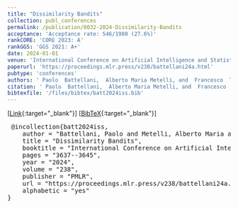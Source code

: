 ```yaml
---
title: "Dissimilarity Bandits"
collection: publ_conferences
permalink: /publication/0032-2024-Dissimilarity-Bandits
acceptance: 'Acceptance rate: 546/1980 (27.6%)'
rankCORE: 'CORE 2023: A'
rankGGS: 'GGS 2021: A+'
date: 2024-01-01
venue: 'International Conference on Artificial Intelligence and Statistics (AISTATS)'
paperurl: 'https://proceedings.mlr.press/v238/battellani24a.html'
pubtype: 'conferences'
authors: ' Paolo  Battellani,  Alberto Maria Metelli, and  Francesco  Trovò'
citation: ' Paolo  Battellani,  Alberto Maria Metelli, and  Francesco  Trovò&quot;Dissimilarity Bandits.&quot; International Conference on Artificial Intelligence and Statistics (AISTATS), 2024'
bibtexfile: '/files/bibtex/batt2024iss.bib'
---
```

 [[Link](https://proceedings.mlr.press/v238/battellani24a.html){:target="_blank"}] [[BibTeX](/files/bibtex/batt2024iss.bib){:target="_blank"}] 
<pre> @incollection{batt2024iss,
    author = "Battellani, Paolo and Metelli, Alberto Maria and Trovò, Francesco",
    title = "Dissimilarity Bandits",
    booktitle = "International Conference on Artificial Intelligence and Statistics (AISTATS)",
    pages = "3637--3645",
    year = "2024",
    volume = "238",
    publisher = "PMLR",
    url = "https://proceedings.mlr.press/v238/battellani24a.html",
    alphabetic = "yes"
} </pre>
